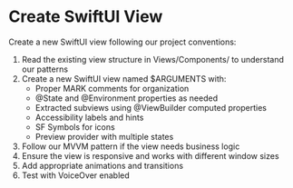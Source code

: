 # Create SwiftUI View

Create a new SwiftUI view following our project conventions:

1. Read the existing view structure in Views/Components/ to understand our patterns
2. Create a new SwiftUI view named $ARGUMENTS with:
   - Proper MARK comments for organization
   - @State and @Environment properties as needed
   - Extracted subviews using @ViewBuilder computed properties
   - Accessibility labels and hints
   - SF Symbols for icons
   - Preview provider with multiple states
3. Follow our MVVM pattern if the view needs business logic
4. Ensure the view is responsive and works with different window sizes
5. Add appropriate animations and transitions
6. Test with VoiceOver enabled
